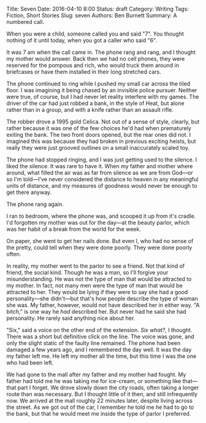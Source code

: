 Title: Seven
Date: 2016-04-10 8:00
Status: draft
Category: Writing
Tags: Fiction, Short Stories
Slug: seven
Authors: Ben Burnett
Summary: A numbered call.

When you were a child, someone called you and said "7". You thought
nothing of it until today, when you got a caller who said "6".

It was 7 am when the call came in. The phone rang and rang, and I
thought my mother would answer. Back then we had no cell phones, they
were reserved for the pompous and rich, who would truck them around in
briefcases or have them installed in their long stretched cars.

The phone continued to ring while I pushed my small car across the
tiled floor. I was imagining it being chased by an invisible police
pursuer. Neither were true, of course, but I had never let reality
interfere with my games. The driver of the car had just robbed a bank,
in the style of Heat, but alone rather than in a group, and with a
knife rather than an assault rifle.

The robber drove a 1995 gold Celica. Not out of a sense of style,
clearly, but rather because it was one of the few choices he'd had
when prematurely exiting the bank. The two front doors opened, but the
rear ones did not. I imagined this was because they had broken in
previous exciting heists, but really they were just grooved outlines
on a small inaccurately scaled toy.

The phone had stopped ringing, and I was just getting used to the
silence. I liked the silence. It was rare to have it. When my father
and mother where around, what filled the air was as far from silence
as we are from God&mdash;or so I'm told&mdash;I've never considered
the distance to heaven in any meaningful units of distance, and my
measures of goodness would never be enough to get there anyway.

The phone rang again.

I ran to bedroom, where the phone was, and scooped it up from it's
cradle. I'd forgotten my mother was out for the day&mdash;at the
beauty parlor, which was her habit of a break from the world for the
week.

On paper, she went to get her nails done. But even I, who had no sense
of the pretty, could tell when they were done poorly. They were done
poorly often.

In reality, my mother went to the parlor to see a friend. Not that
kind of friend, the social kind. Though he was a man, so I'll forgive
your misunderstanding. He was not the type of man that would be
attracted to my mother. In fact, not many men were the type of man
that would be attracted to her. They would be lying if they were to
say she had a good personality&mdash;she didn't&mdash;but that's how
people describe the type of woman she was. My father, however, would
not have described her in either way. "A bitch," is one way he _had_
described her. But never had he said she had personality. He rarely
said anything nice about her.

"Six," said a voice on the other end of the extension. _Six what?_, I
thought. There was a short but definitive click on the line. The voice
was gone, and only the slight static of the faulty line remained. The
phone had been damaged a few years ago, and I remembered the day
well. It was the day my father left me. He left my mother all the
time, but this time I was the one who had been left.

We had gone to the mall after my father and my mother had fought. My
father had told me he was taking me for ice-cream, or something like
that&mdash;that part I forget. We drove slowly down the city roads,
often taking a longer route than was necessary. But I thought little
of it then, and still infrequently now. We arrived at the mall roughly
22 minutes later, despite living across the street. As we got out of
the car, I remember he told me he had to go to the bank, but that he
would meet me inside the type of parlor I preferred.

